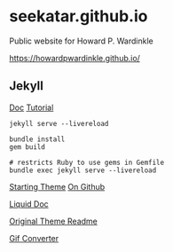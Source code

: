 # seekatar.github.io
Public website for Howard P. Wardinkle

https://howardpwardinkle.github.io/

## Jekyll

[Doc](https://jekyllrb.com/docs/)
[Tutorial](https://jekyllrb.com/docs/step-by-step/01-setup/)

```
jekyll serve --livereload
```

```
bundle install
gem build

# restricts Ruby to use gems in Gemfile
bundle exec jekyll serve --livereload
```

[Starting Theme](https://tianqi.name/jekyll-TeXt-theme/)
[On Github](https://github.com/kitian616/jekyll-TeXt-theme)

[Liquid Doc](https://shopify.github.io/liquid/tags/iteration/)

[Original Theme Readme](text_README.md)

[Gif Converter](https://ezgif.com/)